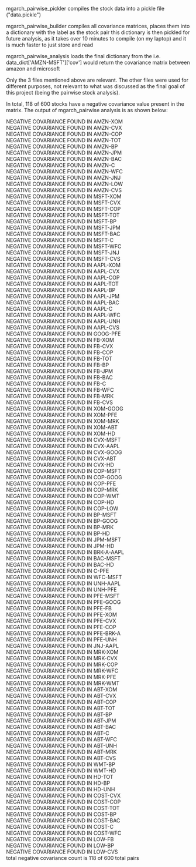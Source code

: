 mgarch_pairwise_pickler compiles the stock data into a pickle file ("data.pickle")

mgarch_pairwise_builder compiles all covariance matrices, places them into a dictionary with the label as the stock pair
this dictionary is then pickled for future analysis, as it takes over 10 minutes to compile (on my laptop) and it is much faster to just store and read


mgarch_pairwise_analysis loads the final dictionary from the 
i.e. data_dict['AMZN-MSFT']['cov'] would return the covariance matrix between amazon and microsoft

Only the 3 files mentioned above are relevant. The other files were used for different purposes, not relevant to what was discussed as the final goal of this project (being the pairwise stock analysis).

In total, 118 of 600 stocks have a negative covariance value present in the matrix. The output of mgarch_pairwise analysis is as shown below:

NEGATIVE COVARIANCE FOUND IN AMZN-XOM  
NEGATIVE COVARIANCE FOUND IN AMZN-CVX  
NEGATIVE COVARIANCE FOUND IN AMZN-COP  
NEGATIVE COVARIANCE FOUND IN AMZN-TOT  
NEGATIVE COVARIANCE FOUND IN AMZN-BP  
NEGATIVE COVARIANCE FOUND IN AMZN-JPM  
NEGATIVE COVARIANCE FOUND IN AMZN-BAC  
NEGATIVE COVARIANCE FOUND IN AMZN-C  
NEGATIVE COVARIANCE FOUND IN AMZN-WFC  
NEGATIVE COVARIANCE FOUND IN AMZN-JNJ  
NEGATIVE COVARIANCE FOUND IN AMZN-LOW  
NEGATIVE COVARIANCE FOUND IN AMZN-CVS  
NEGATIVE COVARIANCE FOUND IN MSFT-XOM  
NEGATIVE COVARIANCE FOUND IN MSFT-CVX  
NEGATIVE COVARIANCE FOUND IN MSFT-COP  
NEGATIVE COVARIANCE FOUND IN MSFT-TOT  
NEGATIVE COVARIANCE FOUND IN MSFT-BP  
NEGATIVE COVARIANCE FOUND IN MSFT-JPM  
NEGATIVE COVARIANCE FOUND IN MSFT-BAC  
NEGATIVE COVARIANCE FOUND IN MSFT-C  
NEGATIVE COVARIANCE FOUND IN MSFT-WFC  
NEGATIVE COVARIANCE FOUND IN MSFT-JNJ  
NEGATIVE COVARIANCE FOUND IN MSFT-CVS  
NEGATIVE COVARIANCE FOUND IN AAPL-XOM  
NEGATIVE COVARIANCE FOUND IN AAPL-CVX  
NEGATIVE COVARIANCE FOUND IN AAPL-COP  
NEGATIVE COVARIANCE FOUND IN AAPL-TOT  
NEGATIVE COVARIANCE FOUND IN AAPL-BP  
NEGATIVE COVARIANCE FOUND IN AAPL-JPM  
NEGATIVE COVARIANCE FOUND IN AAPL-BAC  
NEGATIVE COVARIANCE FOUND IN AAPL-C  
NEGATIVE COVARIANCE FOUND IN AAPL-WFC  
NEGATIVE COVARIANCE FOUND IN AAPL-UNH  
NEGATIVE COVARIANCE FOUND IN AAPL-CVS  
NEGATIVE COVARIANCE FOUND IN GOOG-PFE  
NEGATIVE COVARIANCE FOUND IN FB-XOM  
NEGATIVE COVARIANCE FOUND IN FB-CVX  
NEGATIVE COVARIANCE FOUND IN FB-COP  
NEGATIVE COVARIANCE FOUND IN FB-TOT  
NEGATIVE COVARIANCE FOUND IN FB-BP  
NEGATIVE COVARIANCE FOUND IN FB-JPM  
NEGATIVE COVARIANCE FOUND IN FB-BAC  
NEGATIVE COVARIANCE FOUND IN FB-C  
NEGATIVE COVARIANCE FOUND IN FB-WFC  
NEGATIVE COVARIANCE FOUND IN FB-MRK  
NEGATIVE COVARIANCE FOUND IN FB-CVS  
NEGATIVE COVARIANCE FOUND IN XOM-GOOG  
NEGATIVE COVARIANCE FOUND IN XOM-PFE  
NEGATIVE COVARIANCE FOUND IN XOM-MRK  
NEGATIVE COVARIANCE FOUND IN XOM-ABT  
NEGATIVE COVARIANCE FOUND IN XOM-HD  
NEGATIVE COVARIANCE FOUND IN CVX-MSFT  
NEGATIVE COVARIANCE FOUND IN CVX-AAPL  
NEGATIVE COVARIANCE FOUND IN CVX-GOOG  
NEGATIVE COVARIANCE FOUND IN CVX-ABT  
NEGATIVE COVARIANCE FOUND IN CVX-HD  
NEGATIVE COVARIANCE FOUND IN COP-MSFT  
NEGATIVE COVARIANCE FOUND IN COP-GOOG  
NEGATIVE COVARIANCE FOUND IN COP-PFE  
NEGATIVE COVARIANCE FOUND IN COP-MRK  
NEGATIVE COVARIANCE FOUND IN COP-WMT  
NEGATIVE COVARIANCE FOUND IN COP-HD  
NEGATIVE COVARIANCE FOUND IN COP-LOW  
NEGATIVE COVARIANCE FOUND IN BP-MSFT  
NEGATIVE COVARIANCE FOUND IN BP-GOOG  
NEGATIVE COVARIANCE FOUND IN BP-MRK  
NEGATIVE COVARIANCE FOUND IN BP-HD  
NEGATIVE COVARIANCE FOUND IN JPM-MSFT  
NEGATIVE COVARIANCE FOUND IN JPM-HD  
NEGATIVE COVARIANCE FOUND IN BRK-A-AAPL  
NEGATIVE COVARIANCE FOUND IN BAC-MSFT  
NEGATIVE COVARIANCE FOUND IN BAC-HD  
NEGATIVE COVARIANCE FOUND IN C-PFE  
NEGATIVE COVARIANCE FOUND IN WFC-MSFT  
NEGATIVE COVARIANCE FOUND IN UNH-AAPL  
NEGATIVE COVARIANCE FOUND IN UNH-PFE  
NEGATIVE COVARIANCE FOUND IN PFE-MSFT  
NEGATIVE COVARIANCE FOUND IN PFE-GOOG  
NEGATIVE COVARIANCE FOUND IN PFE-FB  
NEGATIVE COVARIANCE FOUND IN PFE-XOM  
NEGATIVE COVARIANCE FOUND IN PFE-CVX  
NEGATIVE COVARIANCE FOUND IN PFE-COP  
NEGATIVE COVARIANCE FOUND IN PFE-BRK-A  
NEGATIVE COVARIANCE FOUND IN PFE-UNH  
NEGATIVE COVARIANCE FOUND IN JNJ-AAPL  
NEGATIVE COVARIANCE FOUND IN MRK-XOM  
NEGATIVE COVARIANCE FOUND IN MRK-CVX  
NEGATIVE COVARIANCE FOUND IN MRK-COP  
NEGATIVE COVARIANCE FOUND IN MRK-WFC  
NEGATIVE COVARIANCE FOUND IN MRK-PFE  
NEGATIVE COVARIANCE FOUND IN MRK-WMT  
NEGATIVE COVARIANCE FOUND IN ABT-XOM  
NEGATIVE COVARIANCE FOUND IN ABT-CVX  
NEGATIVE COVARIANCE FOUND IN ABT-COP  
NEGATIVE COVARIANCE FOUND IN ABT-TOT  
NEGATIVE COVARIANCE FOUND IN ABT-BP  
NEGATIVE COVARIANCE FOUND IN ABT-JPM  
NEGATIVE COVARIANCE FOUND IN ABT-BAC  
NEGATIVE COVARIANCE FOUND IN ABT-C  
NEGATIVE COVARIANCE FOUND IN ABT-WFC  
NEGATIVE COVARIANCE FOUND IN ABT-UNH  
NEGATIVE COVARIANCE FOUND IN ABT-MRK  
NEGATIVE COVARIANCE FOUND IN ABT-CVS  
NEGATIVE COVARIANCE FOUND IN WMT-BP  
NEGATIVE COVARIANCE FOUND IN WMT-HD  
NEGATIVE COVARIANCE FOUND IN HD-TOT  
NEGATIVE COVARIANCE FOUND IN HD-BP  
NEGATIVE COVARIANCE FOUND IN HD-UNH  
NEGATIVE COVARIANCE FOUND IN COST-CVX  
NEGATIVE COVARIANCE FOUND IN COST-COP  
NEGATIVE COVARIANCE FOUND IN COST-TOT  
NEGATIVE COVARIANCE FOUND IN COST-BP  
NEGATIVE COVARIANCE FOUND IN COST-BAC  
NEGATIVE COVARIANCE FOUND IN COST-C  
NEGATIVE COVARIANCE FOUND IN COST-WFC  
NEGATIVE COVARIANCE FOUND IN LOW-FB  
NEGATIVE COVARIANCE FOUND IN LOW-BP  
NEGATIVE COVARIANCE FOUND IN LOW-CVS  
total negative covariance count is 118 of 600 total pairs

